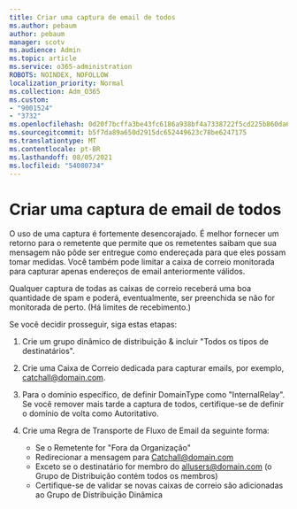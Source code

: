 ```yaml
---
title: Criar uma captura de email de todos
ms.author: pebaum
author: pebaum
manager: scotv
ms.audience: Admin
ms.topic: article
ms.service: o365-administration
ROBOTS: NOINDEX, NOFOLLOW
localization_priority: Normal
ms.collection: Adm_O365
ms.custom:
- "9001524"
- "3732"
ms.openlocfilehash: 0d20f7bcffa3be43fc6186a938bf4a7338722f5cd225b860da6357398db26a69
ms.sourcegitcommit: b5f7da89a650d2915dc652449623c78be6247175
ms.translationtype: MT
ms.contentlocale: pt-BR
ms.lasthandoff: 08/05/2021
ms.locfileid: "54080734"
---
```

# <a name="create-an-email-catch-all"></a>Criar uma captura de email de todos

O uso de uma captura é fortemente desencorajado. É melhor fornecer um retorno para o remetente que permite que os remetentes saibam que sua mensagem não pôde ser entregue como endereçada para que eles possam tomar medidas. Você também pode limitar a caixa de correio monitorada para capturar apenas endereços de email anteriormente válidos. 

Qualquer captura de todas as caixas de correio receberá uma boa quantidade de spam e poderá, eventualmente, ser preenchida se não for monitorada de perto. (Há limites de recebimento.) 

Se você decidir prosseguir, siga estas etapas:

1. Crie um grupo dinâmico de distribuição & incluir "Todos os tipos de destinatários".

2. Crie uma Caixa de Correio dedicada para capturar emails, por exemplo, catchall@domain.com.

3. Para o domínio específico, de definir DomainType como "InternalRelay". Se você remover mais tarde a captura de todos, certifique-se de definir o domínio de volta como Autoritativo.

4. Crie uma Regra de Transporte de Fluxo de Email da seguinte forma:

    - Se o Remetente for "Fora da Organização"
    - Redirecionar a mensagem para Catchall@domain.com
    - Exceto se o destinatário for membro do allusers@domain.com (o Grupo de Distribuição contém todos os membros)
    - Certifique-se de validar se novas caixas de correio são adicionadas ao Grupo de Distribuição Dinâmica
